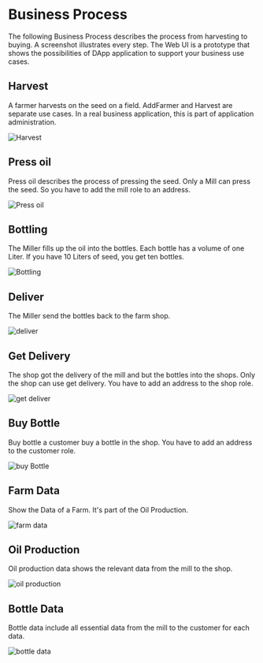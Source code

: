 # Business Process

The following Business Process describes the process from harvesting to buying. A screenshot illustrates every step. The Web UI is a prototype that shows the possibilities of DApp application to support your business use cases.

## Harvest

A farmer harvests on the seed on a field.  AddFarmer and Harvest are separate use cases. In a real business application, this is part of application administration.

![Harvest](images/harvest.jpeg)

## Press oil

Press oil describes the process of pressing the seed. Only a Mill can press the seed. So you have to add the mill role to an address.

![Press oil](images/pressOil.jpeg)

## Bottling

The Miller fills up the oil into the bottles. Each bottle has a volume of one Liter. If you have 10 Liters of seed, you get ten bottles.

![Bottling](images/bottling.jpeg)

## Deliver

The Miller send the bottles back to the farm shop.

![deliver](images/delivery.jpeg)

## Get Delivery

The shop got the delivery of the mill and but the bottles into the shops. Only the shop can use get delivery. You have to add an address to the shop role.

![get deliver](images/getDelivery.jpeg)

## Buy Bottle

Buy bottle a customer buy a bottle in the shop. You have to add an address to the customer role.

![buy Bottle](images/buyBottle.jpeg)

## Farm Data

Show the Data of a Farm. It's part of the Oil Production.

![farm data](images/FarmData.jpeg)

## Oil Production 

Oil production data shows the relevant data from the mill to the shop.

![oil production](images/OilProductionData.jpeg)

## Bottle Data

Bottle data include all essential data from the mill to the customer for each data.

![bottle data](images/bottleData.jpeg)
